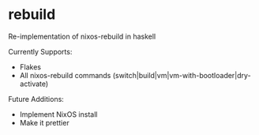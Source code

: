 # rebuild
Re-implementation of nixos-rebuild in haskell

Currently Supports:
- Flakes
- All nixos-rebuild commands (switch|build|vm|vm-with-bootloader|dry-activate)

Future Additions:
- Implement NixOS install
- Make it prettier
